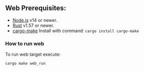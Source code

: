 ## Web Prerequisites:

- [Node.js](https://nodejs.org/) v14 or newer.
- [Rust](https://www.rust-lang.org/) v1.57 or newer.
- [cargo-make](https://github.com/sagiegurari/cargo-make)
  Install with command: ```cargo install cargo-make```

### How to run web

To run web target execute:
```
cargo make web_run
```


